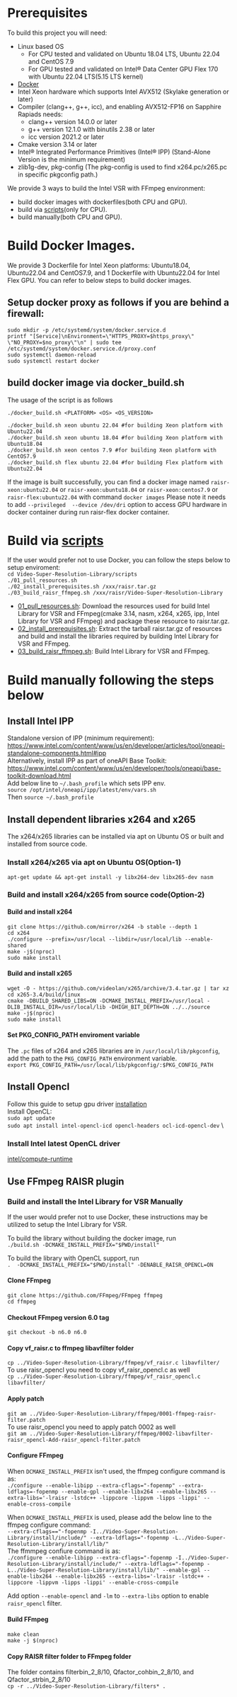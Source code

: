 # Prerequisites
To build this project you will need:
- Linux based OS
    - For CPU tested and validated on Ubuntu 18.04 LTS, Ubuntu 22.04 and CentOS 7.9
    - For GPU tested and validated on Intel® Data Center GPU Flex 170 with Ubuntu 22.04 LTS(5.15 LTS kernel)
- [Docker](https://www.docker.com/)
- Intel Xeon hardware which supports Intel AVX512 (Skylake generation or later)
- Compiler (clang++, g++, icc), and enabling AVX512-FP16 on Sapphire Rapiads needs:
    - clang++ version 14.0.0 or later
    - g++ version 12.1.0 with binutils 2.38 or later
    - icc version 2021.2 or later
- Cmake version 3.14 or later
- Intel® Integrated Performance Primitives (Intel® IPP) (Stand-Alone Version is the minimum requirement)
- zlib1g-dev, pkg-config (The pkg-config is used to find x264.pc/x265.pc in specific pkgconfig path.)

We provide 3 ways to build the Intel VSR with FFmpeg environment:
- build docker images with dockerfiles(both CPU and GPU).
- build via [scripts](https://github.com/OpenVisualCloud/Video-Super-Resolution-Library/tree/main/scripts)(only for CPU).
- build manually(both CPU and GPU).

# Build Docker Images.

We provide 3 Dockerfile for Intel Xeon platforms: Ubuntu18.04, Ubuntu22.04 and CentOS7.9, and 1 Dockerfile with Ubuntu22.04 for Intel Flex GPU. You can refer to below steps to build docker images.
## Setup docker proxy as follows if you are behind a firewall:
```
sudo mkdir -p /etc/systemd/system/docker.service.d
printf "[Service]\nEnvironment=\"HTTPS_PROXY=$https_proxy\" \"NO_PROXY=$no_proxy\"\n" | sudo tee /etc/systemd/system/docker.service.d/proxy.conf
sudo systemctl daemon-reload
sudo systemctl restart docker
```

## build docker image via docker_build.sh
The usage of the script is as follows
```
./docker_build.sh <PLATFORM> <OS> <OS_VERSION>

./docker_build.sh xeon ubuntu 22.04 #for building Xeon platform with Ubuntu22.04
./docker_build.sh xeon ubuntu 18.04 #for building Xeon platform with Ubuntu18.04
./docker_build.sh xeon centos 7.9 #for building Xeon platform with CentOS7.9
./docker_build.sh flex ubuntu 22.04 #for building Flex platform with Ubuntu22.04
```
If the image is built successfully, you can find a docker image named `raisr-xeon:ubuntu22.04` or `raisr-xeon:ubuntu18.04` or `raisr-xeon:centos7.9` or `raisr-flex:ubuntu22.04` with command `docker images`
Please note it needs to add `--privileged  --device /dev/dri` option to access GPU hardware in docker container during run raisr-flex docker container.

# Build via [scripts](https://github.com/OpenVisualCloud/Video-Super-Resolution-Library/tree/main/scripts)
If the user would prefer not to use Docker, you can follow the steps below to setup enviroment: \
    `cd Video-Super-Resolution-Library/scripts` \
    `./01_pull_resources.sh` \
    `./02_install_prerequisites.sh /xxx/raisr.tar.gz` \
    `./03_build_raisr_ffmpeg.sh /xxx/raisr/Video-Super-Resolution-Library`
- [01_pull_resources.sh](https://github.com/OpenVisualCloud/Video-Super-Resolution-Library/blob/main/scripts/01_pull_resources.sh): Download the resources used for build Intel Library for VSR and FFmpeg(cmake 3.14, nasm, x264, x265, ipp, Intel Library for VSR and FFmpeg) and package these resource to      raisr.tar.gz.
- [02_install_prerequisites.sh](https://github.com/OpenVisualCloud/Video-Super-Resolution-Library/blob/main/scripts/02_install_prerequisites.sh): Extract the tarball raisr.tar.gz of resources and build and install the libraries required by building Intel Library for VSR and FFmpeg.
- [03_build_raisr_ffmpeg.sh](https://github.com/OpenVisualCloud/Video-Super-Resolution-Library/blob/main/scripts/03_build_raisr_ffmpeg.sh): Build Intel Library for VSR and FFmpeg.

# Build manually following the steps below
## Install Intel IPP
Standalone version of IPP (minimum requirement): https://www.intel.com/content/www/us/en/developer/articles/tool/oneapi-standalone-components.html#ipp \
Alternatively, install IPP as part of oneAPI Base Toolkit: https://www.intel.com/content/www/us/en/developer/tools/oneapi/base-toolkit-download.html \
Add below line to `~/.bash_profile` which sets IPP env. \
    `source /opt/intel/oneapi/ipp/latest/env/vars.sh` \
Then `source ~/.bash_profile`

## Install dependent libraries x264 and x265
The x264/x265 libraries can be installed via apt on Ubuntu OS or built and installed from source code.

### Install x264/x265 via apt on Ubuntu OS(Option-1)
`apt-get update && apt-get install -y libx264-dev libx265-dev nasm`

### Build and install x264/x265 from source code(Option-2)

#### Build and install x264

`git clone https://github.com/mirror/x264 -b stable --depth 1` \
`cd x264` \
`./configure --prefix=/usr/local --libdir=/usr/local/lib --enable-shared` \
`make -j$(nproc)` \
`sudo make install`

#### Build and install x265

`wget -O - https://github.com/videolan/x265/archive/3.4.tar.gz | tar xz` \
`cd x265-3.4/build/linux` \
`cmake -DBUILD_SHARED_LIBS=ON -DCMAKE_INSTALL_PREFIX=/usr/local -DLIB_INSTALL_DIR=/usr/local/lib -DHIGH_BIT_DEPTH=ON ../../source` \
`make -j$(nproc)` \
`sudo make install`

#### Set PKG_CONFIG_PATH enviroment variable
The `.pc` files of x264 and x265 libraries are in `/usr/local/lib/pkgconfig`, add the path to the `PKG_CONFIG_PATH` environment variable. \
`export PKG_CONFIG_PATH=/usr/local/lib/pkgconfig/:$PKG_CONFIG_PATH`

## Install Opencl
Follow this guide to setup gpu driver [installation](https://dgpu-docs.intel.com/driver/installation.html) \
Install OpenCL: \
`sudo apt update` \
`sudo apt install intel-opencl-icd opencl-headers ocl-icd-opencl-dev` \

### Install Intel latest OpenCL driver
[intel/compute-runtime](https://github.com/intel/compute-runtime/releases)

## Use FFmpeg RAISR plugin

### Build and install the Intel Library for VSR Manually

If the user would prefer not to use Docker, these instructions may be utilized to setup the Intel Library for VSR.

To build the library without building the docker image, run \
`./build.sh -DCMAKE_INSTALL_PREFIX="$PWD/install"`

To build the library with OpenCL support, run \
`.  -DCMAKE_INSTALL_PREFIX="$PWD/install" -DENABLE_RAISR_OPENCL=ON`

#### Clone FFmpeg
`git clone https://github.com/FFmpeg/FFmpeg ffmpeg` \
`cd ffmpeg`

#### Checkout FFmpeg version 6.0 tag
`git checkout -b n6.0 n6.0`

#### Copy vf_raisr.c to ffmpeg libavfilter folder
`cp ../Video-Super-Resolution-Library/ffmpeg/vf_raisr.c libavfilter/` \
To use raisr_opencl you need to copy vf_raisr_opencl.c as well \
`cp ../Video-Super-Resolution-Library/ffmpeg/vf_raisr_opencl.c libavfilter/`

#### Apply patch
`git am ../Video-Super-Resolution-Library/ffmpeg/0001-ffmpeg-raisr-filter.patch` \
To use raisr_opencl you need to apply patch 0002 as well \
`git am ../Video-Super-Resolution-Library/ffmpeg/0002-libavfilter-raisr_opencl-Add-raisr_opencl-filter.patch`

#### Configure FFmpeg
When `DCMAKE_INSTALL_PREFIX` isn't used, the ffmpeg configure command is as: \
`./configure --enable-libipp --extra-cflags="-fopenmp" --extra-ldflags=-fopenmp --enable-gpl --enable-libx264 --enable-libx265 --extra-libs='-lraisr -lstdc++ -lippcore -lippvm -lipps -lippi' --enable-cross-compile`

When `DCMAKE_INSTALL_PREFIX` is used, please add the below line to the ffmpeg configure command: \
`--extra-cflags=="-fopenmp -I../Video-Super-Resolution-Library/install/include/" --extra-ldflags="-fopenmp -L../Video-Super-Resolution-Library/install/lib/"` \
The ffmmpeg confiure command is as: \
`./configure --enable-libipp --extra-cflags="-fopenmp -I../Video-Super-Resolution-Library/install/include/" --extra-ldflags="-fopenmp -L../Video-Super-Resolution-Library/install/lib/" --enable-gpl --enable-libx264 --enable-libx265 --extra-libs='-lraisr -lstdc++ -lippcore -lippvm -lipps -lippi' --enable-cross-compile`

Add option `--enable-opencl` and `-lm` to `--extra-libs` option to enable `raisr_opencl` filter.

#### Build FFmpeg
`make clean` \
`make -j $(nproc)`

#### Copy RAISR filter folder to FFmpeg folder
The folder contains filterbin_2_8/10, Qfactor_cohbin_2_8/10, and Qfactor_strbin_2_8/10 \
`cp -r ../Video-Super-Resolution-Library/filters* .`
